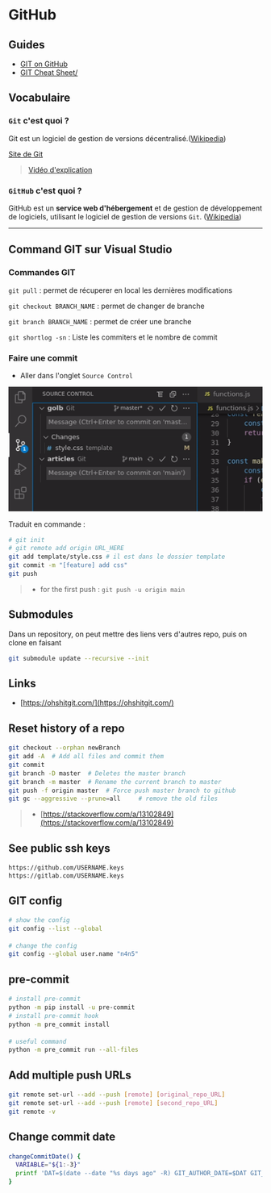 # GitHub

## Guides

- [GIT on GitHub](https://githubtraining.github.io/training-manual/#/?id=welcome-to-github)
- [GIT Cheat Sheet/](https://training.github.com/downloads/github-git-cheat-sheet/)

## Vocabulaire

### `Git` c'est quoi ?

Git est un logiciel de gestion de versions décentralisé.([Wikipedia](https://fr.wikipedia.org/wiki/Git))

[Site de Git](https://git-scm.com/)

> [Vidéo d'explication](https://youtu.be/hwP7WQkmECE)

### `GitHub` c'est quoi ?

GitHub est un **service web d'hébergement** et de gestion de développement de logiciels, utilisant le logiciel de gestion de versions `Git`. ([Wikipedia](https://fr.wikipedia.org/wiki/GitHub))

---

## Command GIT sur Visual Studio

### Commandes GIT

`git pull` : permet de récuperer en local les dernières modifications

`git checkout BRANCH_NAME` : permet de changer de branche

`git branch BRANCH_NAME` : permet de créer une branche

`git shortlog -sn` : Liste les commiters et le nombre de commit

### Faire une commit

- Aller dans l'onglet `Source Control`

![How to commit and push](./data/vscode_git.gif)

Traduit en commande :

```sh
# git init
# git remote add origin URL_HERE
git add template/style.css # il est dans le dossier template
git commit -m "[feature] add css"
git push
```

> - for the first push : `git push -u origin main`

## Submodules

Dans un repository, on peut mettre des liens vers d'autres repo, puis on clone en faisant

```sh
git submodule update --recursive --init
```

## Links

- [https://ohshitgit.com/](https://ohshitgit.com/)

## Reset history of a repo

```sh
git checkout --orphan newBranch
git add -A  # Add all files and commit them
git commit
git branch -D master  # Deletes the master branch
git branch -m master  # Rename the current branch to master
git push -f origin master  # Force push master branch to github
git gc --aggressive --prune=all     # remove the old files
```

> - [https://stackoverflow.com/a/13102849](https://stackoverflow.com/a/13102849)

## See public ssh keys

```url
https://github.com/USERNAME.keys
https://gitlab.com/USERNAME.keys
```

## GIT config

```sh
# show the config
git config --list --global

# change the config
git config --global user.name "n4n5"
```

## pre-commit

```sh
# install pre-commit
python -m pip install -u pre-commit
# install pre-commit hook
python -m pre_commit install

# useful command
python -m pre_commit run --all-files
```

## Add multiple push URLs

```sh
git remote set-url --add --push [remote] [original_repo_URL]
git remote set-url --add --push [remote] [second_repo_URL]
git remote -v
```

## Change commit date

```sh
changeCommitDate() {
  VARIABLE="${1:-3}"
  printf 'DAT=$(date --date "%s days ago" -R) GIT_AUTHOR_DATE=$DAT GIT_COMMITTER_DATE=$DAT git commit -m "message"\n' "$VARIABLE"
}
```
